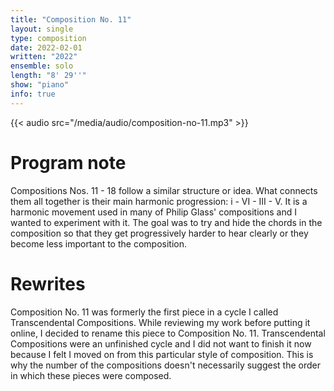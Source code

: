 ```yaml
---
title: "Composition No. 11"
layout: single
type: composition
date: 2022-02-01
written: "2022"
ensemble: solo
length: "8' 29''"
show: "piano"
info: true
---
```


{{< audio src="/media/audio/composition-no-11.mp3" >}}

# Program note

Compositions Nos. 11 - 18 follow a similar structure or idea. What connects them all together is their main harmonic progression: i - VI - III - V. It is a harmonic movement used in many of Philip Glass' compositions and I wanted to experiment with it. The goal was to try and hide the chords in the composition so that they get progressively harder to hear clearly or they become less important to the composition.

# Rewrites

Composition No. 11 was formerly the first piece in a cycle I called Transcendental Compositions. While reviewing my work before putting it online, I decided to rename this piece to Composition No. 11. Transcendental Compositions were an unfinished cycle and I did not want to finish it now because I felt I moved on from this particular style of composition. This is why the number of the compositions doesn't necessarily suggest the order in which these pieces were composed.